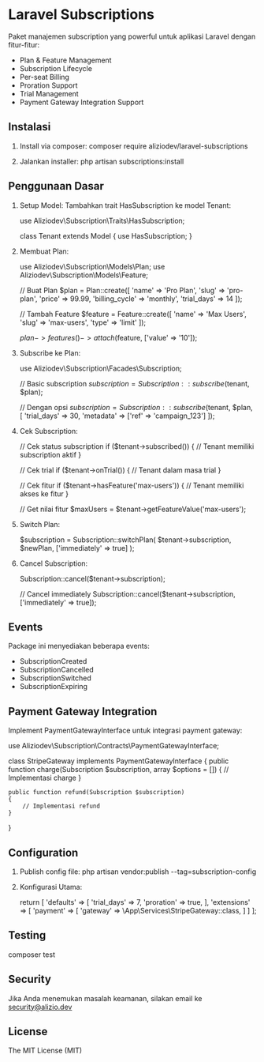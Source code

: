 Laravel Subscriptions
====================

Paket manajemen subscription yang powerful untuk aplikasi Laravel dengan fitur-fitur:
- Plan & Feature Management
- Subscription Lifecycle
- Per-seat Billing
- Proration Support
- Trial Management
- Payment Gateway Integration Support

Instalasi
---------

1. Install via composer:
   composer require aliziodev/laravel-subscriptions

2. Jalankan installer:
   php artisan subscriptions:install

Penggunaan Dasar
---------------

1. Setup Model:
   Tambahkan trait HasSubscription ke model Tenant:
   
   use Aliziodev\Subscription\Traits\HasSubscription;
   
   class Tenant extends Model
   {
       use HasSubscription;
   }

2. Membuat Plan:
   
   use Aliziodev\Subscription\Models\Plan;
   use Aliziodev\Subscription\Models\Feature;
   
   // Buat Plan
   $plan = Plan::create([
       'name' => 'Pro Plan',
       'slug' => 'pro-plan',
       'price' => 99.99,
       'billing_cycle' => 'monthly',
       'trial_days' => 14
   ]);
   
   // Tambah Feature
   $feature = Feature::create([
       'name' => 'Max Users',
       'slug' => 'max-users',
       'type' => 'limit'
   ]);
   
   $plan->features()->attach($feature, ['value' => '10']);

3. Subscribe ke Plan:
   
   use Aliziodev\Subscription\Facades\Subscription;
   
   // Basic subscription
   $subscription = Subscription::subscribe($tenant, $plan);
   
   // Dengan opsi
   $subscription = Subscription::subscribe($tenant, $plan, [
       'trial_days' => 30,
       'metadata' => ['ref' => 'campaign_123']
   ]);

4. Cek Subscription:
   
   // Cek status subscription
   if ($tenant->subscribed()) {
       // Tenant memiliki subscription aktif
   }
   
   // Cek trial
   if ($tenant->onTrial()) {
       // Tenant dalam masa trial
   }
   
   // Cek fitur
   if ($tenant->hasFeature('max-users')) {
       // Tenant memiliki akses ke fitur
   }
   
   // Get nilai fitur
   $maxUsers = $tenant->getFeatureValue('max-users');

5. Switch Plan:
   
   $subscription = Subscription::switchPlan(
       $tenant->subscription,
       $newPlan,
       ['immediately' => true]
   );

6. Cancel Subscription:
   
   Subscription::cancel($tenant->subscription);
   
   // Cancel immediately
   Subscription::cancel($tenant->subscription, ['immediately' => true]);

Events
------

Package ini menyediakan beberapa events:
- SubscriptionCreated
- SubscriptionCancelled
- SubscriptionSwitched
- SubscriptionExpiring

Payment Gateway Integration
-------------------------

Implement PaymentGatewayInterface untuk integrasi payment gateway:

use Aliziodev\Subscription\Contracts\PaymentGatewayInterface;

class StripeGateway implements PaymentGatewayInterface
{
    public function charge(Subscription $subscription, array $options = [])
    {
        // Implementasi charge
    }
    
    public function refund(Subscription $subscription)
    {
        // Implementasi refund
    }
}

Configuration
------------

1. Publish config file:
   php artisan vendor:publish --tag=subscription-config

2. Konfigurasi Utama:
   
   return [
       'defaults' => [
           'trial_days' => 7,
           'proration' => true,
       ],
       'extensions' => [
           'payment' => [
               'gateway' => \App\Services\StripeGateway::class,
           ]
       ]
   ];

Testing
-------

composer test

Security
--------

Jika Anda menemukan masalah keamanan, silakan email ke security@alizio.dev

License
-------

The MIT License (MIT) 